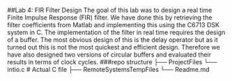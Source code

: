 ##Lab 4: FIR Filter Design
The goal of this lab was to design a real time Finite Impulse Response (FIR) filter. We have done this by retrieving 
the filter coefficients from Matlab and implementing this using the C6713 DSK system in C.
The implementation of the filter in real time requires the design of a buffer. The most obvious
design of this is the delay operator but as it turned out this is not the most quickest and 
efficient design. Therefore we have also designed two versions of circular buffers and
evaluated their results in terms of clock cycles.
###repo structure
    ├── ProjectFiles 
               └── intio.c         # Actual C file
    ├── RemoteSystemsTempFiles
    └── Readme.md 